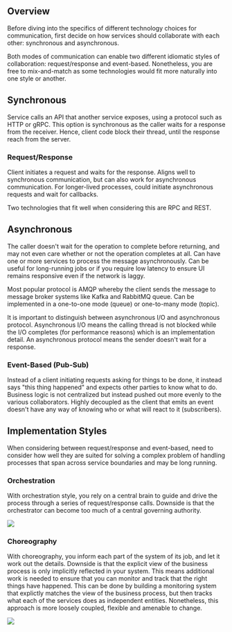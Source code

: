## Overview

Before diving into the specifics of different technology choices for communication, first decide on how services should collaborate with each other: synchronous and asynchronous.

Both modes of communication can enable two different idiomatic styles of collaboration: request/response and event-based. Nonetheless, you are free to mix-and-match as some technologies would fit more naturally into one style or another.

## Synchronous

Service calls an API that another service exposes, using a protocol such as HTTP or gRPC. This option is synchronous as the caller waits for a response from the receiver. Hence, client code block their thread, until the response reach from the server.

### Request/Response

Client initiates a request and waits for the response. Aligns well to synchronous communication, but can also work for asynchronous communication. For longer-lived processes, could initiate asynchronous requests and wait for callbacks.

Two technologies that fit well when considering this are RPC and REST.

## Asynchronous

The caller doesn't wait for the operation to complete before returning, and may not even care whether or not the operation completes at all. Can have one or more services to process the message asynchronously. Can be useful for long-running jobs or if you require low latency to ensure UI remains responsive even if the network is laggy.

Most popular protocol is AMQP whereby the client sends the message to message broker systems like Kafka and RabbitMQ queue. Can be implemented in a one-to-one mode (queue) or one-to-many mode (topic).

It is important to distinguish between asynchronous I/O and asynchronous protocol. Asynchronous I/O means the calling thread is not blocked while the I/O completes (for performance reasons) which is an implementation detail. An asynchronous protocol means the sender doesn't wait for a response.

### Event-Based (Pub-Sub)

Instead of a client initiating requests asking for things to be done, it instead says "this thing happened" and expects other parties to know what to do. Business logic is not centralized but instead pushed out more evenly to the various collaborators. Highly decoupled as the client that emits an event doesn't have any way of knowing who or what will react to it (subscribers).

## Implementation Styles

When considering between request/response and event-based, need to consider how well they are suited for solving a complex problem of handling processes that span across service boundaries and may be long running.

### Orchestration

With orchestration style, you rely on a central brain to guide and drive the process through a series of request/response calls. Downside is that the orchestrator can become too much of a central governing authority.

<img src="../../../_snapshots/orchestration.PNG">

### Choreography

With choreography, you inform each part of the system of its job, and let it work out the details. Downside is that the explicit view of the business process is only implicitly reflected in your system. This means additional work is needed to ensure that you can monitor and track that the right things have happened. This can be done by building a monitoring system that explictly matches the view of the business process, but then tracks what each of the services does as independent entities. Nonetheless, this approach is more loosely coupled, flexible and amenable to change.

<img src="../../../_snapshots/choreography.PNG">
